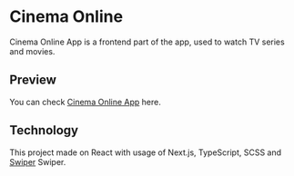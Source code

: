 # Cinema Online

Cinema Online App is a frontend part of the app, used to watch TV series and movies.

## Preview

You can check [Cinema Online App](https://cinema-online.vercel.app/) here.

## Technology

This project made on React with usage of Next.js, TypeScript, SCSS and [Swiper](https://swiperjs.com/react) Swiper.
